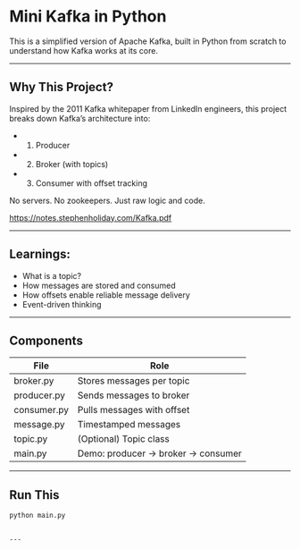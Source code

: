 # Mini Kafka in Python

This is a simplified version of Apache Kafka, built in Python from scratch to understand how Kafka works at its core.

---

## Why This Project?

Inspired by the 2011 Kafka whitepaper from LinkedIn engineers, this project breaks down Kafka’s architecture into:
- 1. Producer
- 2. Broker (with topics)
- 3. Consumer with offset tracking

No servers. No zookeepers. Just raw logic and code.

https://notes.stephenholiday.com/Kafka.pdf

---

## Learnings:

- What is a topic?
- How messages are stored and consumed
- How offsets enable reliable message delivery
- Event-driven thinking

---

## Components


| File        | Role                               |
|-------------|------------------------------------|
| broker.py   | Stores messages per topic          |
| producer.py | Sends messages to broker           |
| consumer.py | Pulls messages with offset         |
| message.py  | Timestamped messages               |
| topic.py    | (Optional) Topic class             |
| main.py     | Demo: producer → broker → consumer |



---

## Run This

```bash
python main.py


---

